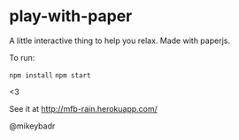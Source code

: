 # play-with-paper
A little interactive thing to help you relax. Made with paperjs.

To run:

`npm install`
`npm start`

<3

See it at http://mfb-rain.herokuapp.com/

@mikeybadr

